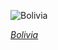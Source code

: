 
![Bolivia](https://www.gstatic.com/prettyearth/assets/full/2329.jpg)

*[Bolivia](https://www.google.com/maps/@-19.946985,-67.050113,15z/data=!3m1!1e3)*
